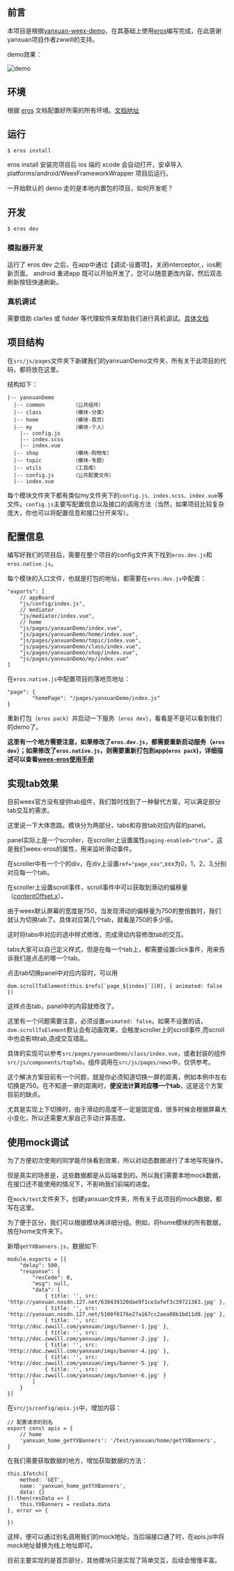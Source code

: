## 前言
本项目是根据[yanxuan-weex-demo](https://github.com/zwwill/yanxuan-weex-demo)，在其基础上使用[eros](https://github.com/bmfe/eros-template/wiki/eros)编写完成，在此感谢yanxuan项目作者zwwill的支持。


demo效果：

![demo](http://upload.ouliu.net/i/20171211151704l1dlb.gif)

## 环境
根据 [eros](https://github.com/bmfe/eros-template/wiki/eros) 文档配置好所需的所有环境。[文档地址](https://github.com/bmfe/eros-template/wiki/eros)

## 运行

    $ eros install

eros install 安装完项目后 ios 端的 xcode 会自动打开，安卓导入 platforms/android/WeexFrameworkWrapper 项目后运行。

一开始默认的 demo 走的是本地内置包的项目，如何开发呢？

## 开发

    $ eros dev

### 模拟器开发


运行了 eros dev 之后，在app中通过【调试-设置项】，关闭interceptor,，ios刷新页面， android 重进app 既可以开始开发了，您可以随意更改内容，然后双击刷新按钮快速刷新。

### 真机调试
需要借助 clarles 或 fidder 等代理软件来帮助我们进行真机调试。[具体文档](https://github.com/bmfe/eros-template/wiki/%E5%BC%80%E5%8F%91%E8%B0%83%E8%AF%95#%E5%BC%80%E5%8F%91%E8%B0%83%E8%AF%95)

## 项目结构

在`src/js/pages`文件夹下新建我们的yanxuanDemo文件夹，所有关于此项目的代码，都将放在这里。

结构如下：

    |-- yanxuanDemo         
      |-- common         （公共组件）
      |-- class          （模块-分类）
      |-- home           （模块-首页）
      |-- my             （模块-个人）
        |-- config.js  
        |-- index.scss 
        |-- index.vue  
      |-- shop           （模块-购物车）
      |-- topic          （模块-专题）
      |-- utils          （工具库）
      |-- config.js      （公共配置文件）
      |-- index.vue    

每个模块文件夹下都有类似my文件夹下的`config.js、index.scss、index.vue`等文件。`config.js`主要写配置信息以及接口的调用方法（当然，如果项目比较复杂庞大，你也可以将配置信息和接口分开来写）。

## 配置信息
编写好我们的项目后，需要在整个项目的config文件夹下找到`eros.dev.js`和`eros.native.js`。

每个模块的入口文件，也就是打包的地址，都需要在`eros.dev.js`中配置：

    "exports": [
        // appBoard 
        "js/config/index.js",
        // mediator
        "js/mediator/index.vue",
        // home
        "js/pages/yanxuanDemo/index.vue",
        "js/pages/yanxuanDemo/home/index.vue",
        "js/pages/yanxuanDemo/topic/index.vue",
        "js/pages/yanxuanDemo/class/index.vue",
        "js/pages/yanxuanDemo/shop/index.vue",
        "js/pages/yanxuanDemo/my/index.vue"
    ]
    
在`eros.native.js`中配置项目的落地页地址：

    "page": {
            "homePage": "/pages/yanxuanDemo/index.js"
    }

重新打包（`eros pack`）并启动一下服务（`eros dev`），看看是不是可以看到我们的demo了。

**这里有一个地方需要注意，如果修改了`eros.dev.js`，都需要重新启动服务（`eros dev`）；如果修改了`eros.native.js`，则需要重新打包到app(`eros pack`)，详细描述可以查看[weex-eros使用手册](https://github.com/bmfe/eros-template/wiki/eros)**

## 实现tab效果
目前weex官方没有提供tab组件，我们暂时找到了一种替代方案，可以满足部分tab交互的需求。

这里说一下大体思路。模块分为两部分，tabs和存放tab对应内容的panel。

panel实际上是一个scroller，在scroller上设置属性`paging-enabled="true"`，这是我们weex-eros的属性，用来监听滑动事件。

在scroller中有一个个的div，在div上设置`ref="page_xxx"`,xxx为0，1，2，3,分别对应每一个tab。

在scroller上设置scroll事件，scroll事件中可以获取到滑动的偏移量（[contentOffset.x](https://weex.apache.org/cn/references/components/scroller.html#事件)）。

由于weex默认屏幕的宽度是750，当发现滑动的偏移量为750的整倍数时，我们就认为切换tab了。具体对应第几个tab，就看是750的多少倍。

这时将tabs中对应的选中样式修改，完成滑动内容修改tab的交互。

tabs大家可以自己定义样式，但是在每一个tab上，都需要设置click事件，用来告诉我们是点击的哪一个tab。

点击tab切换panel中对应内容时，可以用    

    dom.scrollToElement(this.$refs[`page_${index}`][0], { animated: false })
    
这样点击tab，panel中的内容就修改了。

这里有一个问题需要注意，必须设置`animated: false`。如果不设置的话，`dom.scrollToElement`默认会有动画效果，会触发scroller上的scroll事件,而scroll中也会影响tab,造成交互错乱。

具体的实现可以参考`src/pages/yanxuanDemo/class/index.vue`，或者封装的组件`src/js/components/topTab`，组件调用在`src/js/pages/news`中，仅供参考。

这个解决方案目前有一个问题，就是你必须知道切换一屏的距离，例如本例中左右切换是750。在不知道一屏的距离时，**便没法计算对应哪一个tab**，这是这个方案目前的缺点。

尤其是实现上下切换时，由于滑动的高度不一定是固定值，很多时候会根据屏幕大小变化，所以还需要大家自己手动计算高度。

## 使用mock调试
为了方便初次使用的同学能尽快看到效果，所以对动态数据进行了本地写死操作。

但是真实的场景是，这些数据都是从后端拿到的。所以我们需要本地mock数据，在接口还不能使用的情况下，不影响我们前端的进度。

在`mock/test`文件夹下，创建yanxuan文件夹，所有关于此项目的mock数据，都写在这里。

为了便于区分，我们可以根据模块再详细分组。例如，将home模块的所有数据，放在home文件夹下。

新增`getYXBanners.js`，数据如下:

    module.exports = [{
        "delay": 500,
        "response": {
            "resCode": 0,
            "msg": null,
            "data": [
                { title: '', src: 'http://yanxuan.nosdn.127.net/630439320dae9f1ce3afef3c39721383.jpg' },
                { title: '', src: 'http://yanxuan.nosdn.127.net/5100f0176e27a167cc2aea08b1bd11d8.jpg' },
                { title: '', src: 'http://doc.zwwill.com/yanxuan/imgs/banner-1.jpg' },
                { title: '', src: 'http://doc.zwwill.com/yanxuan/imgs/banner-2.jpg' },
                { title: '', src: 'http://doc.zwwill.com/yanxuan/imgs/banner-4.jpg' },
                { title: '', src: 'http://doc.zwwill.com/yanxuan/imgs/banner-5.jpg' },
                { title: '', src: 'http://doc.zwwill.com/yanxuan/imgs/banner-6.jpg' }
            ]
        }
    }]

在`src/js/config/apis.js`中，增加内容：

    // 配置请求的别名
    export const apis = {
        // home
        'yanxuan_home_getYXBanners': '/test/yanxuan/home/getYXBanners',
    }

在我们需要获取数据的地方，增加获取数据的方法：

    this.$fetch({
        method: 'GET',
        name: 'yanxuan_home_getYXBanners',
        data: {}
    }).then(resData => {
        this.YXBanners = resData.data
    }, error => {
    
    })

这样，便可以通过别名调用我们的mock地址，当后端接口通了时，在apis.js中将mock地址替换为线上地址即可。


目前主要实现的是首页部分，其他模块只是实现了简单交互，后续会慢慢丰富。


